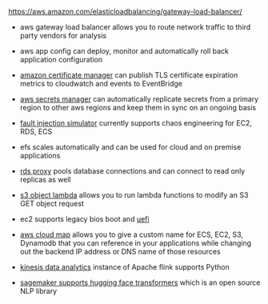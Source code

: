 https://aws.amazon.com/elasticloadbalancing/gateway-load-balancer/

- aws gateway load balancer allows you to route network traffic to third party vendors for analysis

- aws app config can deploy, monitor and automatically roll back application configuration 

- [amazon certificate manager]( https://aws.amazon.com/about-aws/whats-new/2021/03/aws-certificate-manager-provides-certificate-expiry-monitoring-through-amazon-cloudwatch/) can publish TLS certificate expiration metrics to cloudwatch and events to EventBridge


- [aws secrets manager]( https://aws.amazon.com/about-aws/whats-new/2021/03/aws-secrets-manager-provides-support-to-replicate-secrets-in-aws-secrets-manager-to-multiple-aws-regions/) can automatically replicate secrets from a primary region to other aws regions and keep them in sync on an ongoing basis

- [fault injection simulator]( https://aws.amazon.com/fis/) currently supports chaos engineering for EC2, RDS, ECS

- efs scales automatically and can be used for cloud and on premise applications

- [rds proxy]( https://aws.amazon.com/about-aws/whats-new/2021/03/amazon-rds-proxy-adds-read-only-endpoints-for-amazon-aurora-replicas/) pools database connections and can connect to read only replicas as well

- [s3 object lambda]( https://aws.amazon.com/s3/features/object-lambda/) allows you to run lambda functions to modify an S3 GET object request



- ec2 supports legacy bios boot and [uefi]( https://aws.amazon.com/about-aws/whats-new/2021/03/amazon-ec2-now-supports-uefi-boot-when-migrating-virtual-machines-to-ec2/)

- [aws cloud map]( https://aws.amazon.com/about-aws/whats-new/2021/03/aws-cloud-map-now-supports-api-only-services-in-namespaces-configured-with-dns-resolution/) allows you to give a custom name for ECS, EC2, S3, Dynamodb that you can reference in your applications while changing out the backend IP address or DNS name of those resources

- [kinesis data analytics]( https://aws.amazon.com/about-aws/whats-new/2021/03/amazon-kinesis-data-analytics-now-supports-python-with-apache-flink-v1-11/) instance of Apache flink supports Python 


- [sagemaker supports hugging face transformers]( https://aws.amazon.com/about-aws/whats-new/2021/03/leverage-state-of-the-art-natural-language-processing-with-hugging-face-and-amazon-sagemaker/) which is an open source NLP library